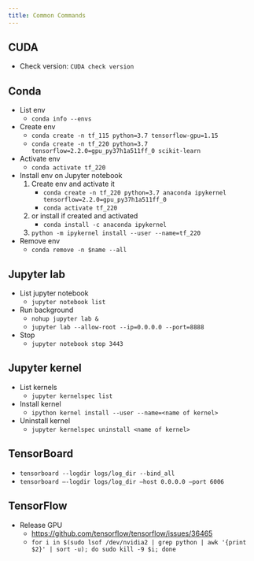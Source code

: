 ```yaml
---
title: Common Commands
---
```


## CUDA

- Check version: `CUDA check version`

## Conda

- List env
    - `conda info --envs`
- Create env
    - `conda create -n tf_115 python=3.7 tensorflow-gpu=1.15`
    - `conda create -n tf_220 python=3.7 tensorflow=2.2.0=gpu_py37h1a511ff_0 scikit-learn`
- Activate env
    - `conda activate tf_220`
- Install env on Jupyter notebook
    1. Create env and activate it
        - `conda create -n tf_220 python=3.7 anaconda ipykernel tensorflow=2.2.0=gpu_py37h1a511ff_0`
        - `conda activate tf_220`
    1. or install if created and activated
        - `conda install -c anaconda ipykernel`
    1. `python -m ipykernel install --user --name=tf_220`
- Remove env
    - `conda remove -n $name --all`

## Jupyter lab
- List jupyter notebook
    - `jupyter notebook list`
- Run background
    - `nohup jupyter lab &`
    - `jupyter lab --allow-root --ip=0.0.0.0 --port=8888`
- Stop
    - `jupyter notebook stop 3443`

## Jupyter kernel
- List kernels
    - `jupyter kernelspec list`
- Install kernel
    - `ipython kernel install --user --name=<name of kernel>`
- Uninstall kernel
    - `jupyter kernelspec uninstall <name of kernel>`

## TensorBoard

* `tensorboard --logdir logs/log_dir --bind_all`
* `tensorboard —-logdir logs/log_dir —host 0.0.0.0 —port 6006`

## TensorFlow

- Release GPU
    - https://github.com/tensorflow/tensorflow/issues/36465
    - `for i in $(sudo lsof /dev/nvidia2 | grep python | awk '{print $2}' | sort -u); do sudo kill -9 $i; done`
